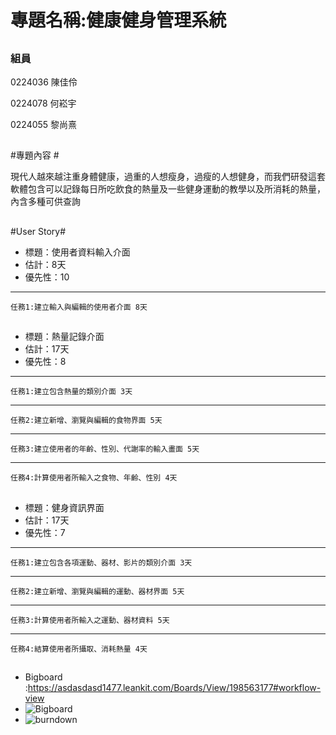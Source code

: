 # 專題名稱:健康健身管理系統 #


## ##




### 組員 ###

0224036 陳佳伶

0224078 何崧宇

0224055 黎尚熹

## ##
#專題內容 #


現代人越來越注重身體健康，過重的人想瘦身，過瘦的人想健身，而我們研發這套軟體包含可以記錄每日所吃飲食的熱量及一些健身運動的教學以及所消耗的熱量，內含多種可供查詢

## ##

#User Story#

- 標題：使用者資料輸入介面		
- 估計：8天		
- 優先性：10

****
    任務1:建立輸入與編輯的使用者介面 8天

## ##


- 標題：熱量記錄介面		
- 估計：17天		
- 優先性：8		

****
    任務1:建立包含熱量的類別介面 3天
****
    任務2:建立新增、瀏覽與編輯的食物界面 5天
****
    任務3:建立使用者的年齡、性別、代謝率的輸入畫面 5天
****
    任務4:計算使用者所輸入之食物、年齡、性別 4天

## ##

- 標題：健身資訊界面		
- 估計：17天		
- 優先性：7

****
    任務1:建立包含各項運動、器材、影片的類別介面 3天
****
    任務2:建立新增、瀏覽與編輯的運動、器材界面 5天
****
    任務3:計算使用者所輸入之運動、器材資料 5天
****
    任務4:結算使用者所攝取、消耗熱量 4天


## ##
- Bigboard :https://asdasdasd1477.leankit.com/Boards/View/198563177#workflow-view
- ![Bigboard](http://i.imgur.com/1Ho6sEp.png)
- ![burndown](http://i.imgur.com/7S8QvPK.jpg)
